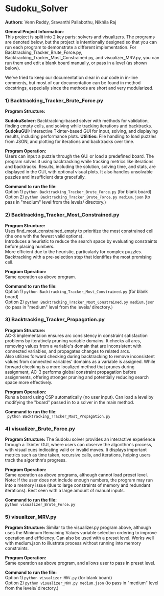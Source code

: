 # Sudoku_Solver

**Authors**: Venn Reddy, Sravanthi Pallabothu, Nikhila Raj

**General Project Information**: \
This project is split into 2 key parts: solvers and visualizers. The programs are denoted below, but the project is intentionally designed so that you can run each program to demonstrate a different implementation. For Backtracking_Tracker_Brute_Force.py, Backtracking_Tracker_Most_Constrained.py, and visualizer_MRV.py, you can run them and edit a blank board manually, or pass in a level (as shown below). 

We've tried to keep our documentation clear in our code in in-line comments, but most of our documentation can be found in method docstrings, especially since the methods are short and very modularized. 

 ### 1) Backtracking_Tracker_Brute_Force.py
**Program Structure:**
 
 **SudokuSolver:** Backtracking-based solver with methods for validation, finding empty cells, and solving while tracking iterations and backtracks.
 **SudokuGUI:** Interactive Tkinter-based GUI for input, solving, and displaying results, including performance plots.
 **Utilities:** File handling to load puzzles from JSON, and plotting for iterations and backtracks over time.

**Program Operation:** \
Users can input a puzzle through the GUI or load a predefined board. The program solves it using backtracking while tracking metrics like iterations and backtracks. Results, including the solution, solving time, and stats, are displayed in the GUI, with optional visual plots. It also handles unsolvable puzzles and insufficient data gracefully.

**Command to run the file**:\
Option 1) ```python Backtracking_Tracker_Brute_Force.py``` (for blank board) \
Option 2) ```python Backtracking_Tracker_Brute_Force.py medium.json``` (to pass in "medium" level from the levels/ directory.)

 ### 2) Backtracking_Tracker_Most_Constrained.py
**Program Structure:**\
Uses find_most_constrained_empty to prioritize the most constrained cell (the one with the fewest valid options).\
 Introduces a heuristic to reduce the search space by evaluating constraints before placing numbers.\
  More efficient due to the heuristic, particularly for complex puzzles. Backtracking with a pre-selection step that identifies the most promising cell.

**Program Operation:**\
Same operation as above program.

**Command to run the file**:\
Option 1) ```python Backtracking_Tracker_Most_Constrained.py``` (for blank board) \
Option 2) ```python Backtracking_Tracker_Most_Constrained.py medium.json``` (to pass in "medium" level from the levels/ directory.)

### 3) Backtracking_Tracker_Propagation.py
**Program Structure:**\
AC-3 implementaion ensures arc consistency in constraint satisfaction problems by iteratively pruning variable domains. It checks all arcs, removing values from a variable's domain that are inconsistent with connected variables, and propagates changes to related arcs. \
Also utilizes forward checking during backtracking to remove inconsistent values from connected variables' domains as a variable is assigned. While forward checking is a more localized method that prunes during assignment, AC-3 performs global constraint propagation before assignments, offering stronger pruning and potentially reducing search space more effectively.

**Program Operation:**\
Runs a board using CSP automatically (no user input). Can load a level by modifying the "board" passed in to a solver in the main method.

**Command to run the file**:\
``` python Backtracking_Tracker_Most_Propagation.py```

### 4) visualizer_Brute_Force.py
**Program Structure:**
The Sudoku solver provides an interactive experience through a Tkinter GUI, where users can observe the algorithm's process, with visual cues indicating valid or invalid moves. It displays important metrics such as time taken, recursive calls, and iterations, helping users track the algorithm’s progress.

**Program Operation:** \
Same operation as above programs, although cannot load preset level. Note: If the user does not include enough numbers, the program may run into a memory issue (due to large constraints of memory and redundant iterations). Best seen with a large amount of manual inputs. 

**Command to run the file:**\
```python visualizer_Brute_Force.py```

### 5) visualizer_MRV.py
**Program Structure:**
Similar to the visualizer.py program above, although uses the Minimum Remaining Values variable selection ordering to improve operation and efficiency. Can also be used with a preset level. Works well with medium.json to illustrate process without running into memory constraints.

**Program Operation:** \
Same operation as above program, and allows user to pass in preset level.

**Command to run the file:**\
Option 1) ```python visualizer_MRV.py``` (for blank board) \
Option 2) ```python visualizer_MRV.py medium.json``` (to pass in "medium" level from the levels/ directory.)
